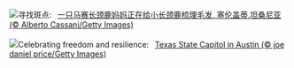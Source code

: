 ![](https://www.bing.com/th?id=OHR.SerengetiGiraffe_ZH-CN2613013393_UHD.jpg&w=1000)寻找斑点:&nbsp;&ensp;[一只马赛长颈鹿妈妈正在给小长颈鹿梳理毛发, 塞伦盖蒂,坦桑尼亚 (© Alberto Cassani/Getty Images)](https://www.bing.com/th?id=OHR.SerengetiGiraffe_ZH-CN2613013393_UHD.jpg)
<br><br/>
![](https://www.bing.com/th?id=OHR.TexasCapitol_EN-US1992205396_UHD.jpg&w=1000)Celebrating freedom and resilience:&nbsp;&ensp;[Texas State Capitol in Austin (© joe daniel price/Getty Images)](https://www.bing.com/th?id=OHR.TexasCapitol_EN-US1992205396_UHD.jpg)
<br><br/>
